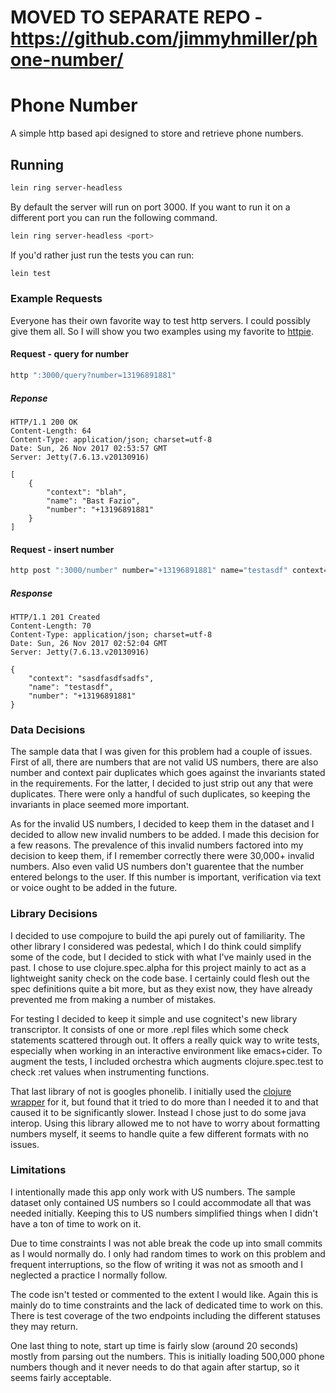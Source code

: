# MOVED TO SEPARATE REPO - https://github.com/jimmyhmiller/phone-number/



# Phone Number

A simple http based api designed to store and retrieve phone numbers.

## Running

```bash
lein ring server-headless
```

By default the server will run on port 3000. If you want to run it on a different port you can run the following command.

```bash
lein ring server-headless <port>
```

If you'd rather just run the tests you can run:

```bash
lein test
```

### Example Requests

Everyone has their own favorite way to test http servers. I could possibly give them all. So I will show you two examples using my favorite to [httpie](https://httpie.org/).

#### Request - query for number

```bash
http ":3000/query?number=13196891881"
```

##### Reponse

```http
HTTP/1.1 200 OK
Content-Length: 64
Content-Type: application/json; charset=utf-8
Date: Sun, 26 Nov 2017 02:53:57 GMT
Server: Jetty(7.6.13.v20130916)

[
    {
        "context": "blah", 
        "name": "Bast Fazio", 
        "number": "+13196891881"
    }
]
```

#### Request - insert number

```bash
http post ":3000/number" number="+13196891881" name="testasdf" context="sasdfasdfsadfs"
```

##### Response

```http
HTTP/1.1 201 Created
Content-Length: 70
Content-Type: application/json; charset=utf-8
Date: Sun, 26 Nov 2017 02:52:04 GMT
Server: Jetty(7.6.13.v20130916)

{
    "context": "sasdfasdfsadfs", 
    "name": "testasdf", 
    "number": "+13196891881"
}
```

### Data Decisions

The sample data that I was given for this problem had a couple of issues. First of all, there are numbers that are not valid US numbers, there are  also number and context pair duplicates which goes against the invariants stated in the requirements. For the latter, I decided to just strip out any that were duplicates. There were only a handful of such duplicates, so keeping the invariants in place seemed more important.

As for the invalid US numbers, I decided to keep them in the dataset and I decided to allow new invalid numbers to be added. I made this decision for a few reasons. The prevalence of this invalid numbers factored into my decision to keep them, if I remember correctly there were 30,000+ invalid numbers. Also even valid US numbers don't guarentee that the number entered belongs to the user. If this number is important, verification via text or voice ought to be added in the future.

### Library Decisions

I decided to use compojure to build the api purely out of familiarity. The other library I considered was pedestal, which I do think could simplify some of the code, but I decided to stick with what I've mainly used in the past. I chose to use clojure.spec.alpha for this project mainly to act as a lightweight sanity check on the code base. I certainly could flesh out the spec definitions quite a bit more, but as they exist now, they have already prevented me from making a number of mistakes.

For testing I decided to keep it simple and use cognitect's new library transcriptor. It consists of one or more .repl files which some check statements scattered through out. It offers a really quick way to write tests, especially when working in an interactive environment like emacs+cider. To augment the tests, I included orchestra which augments clojure.spec.test to check :ret values when instrumenting functions.

That last library of not is googles phonelib. I initially used the [clojure wrapper](https://github.com/vlobanov/libphonenumber) for it, but found that it tried to do more than I needed it to and that caused it to be significantly slower. Instead I chose just to do some java interop. Using this library allowed me to not have to worry about formatting numbers myself, it seems to handle quite a few different formats with no issues.

### Limitations

I intentionally made this app only work with US numbers. The sample dataset only contained US numbers so I could accommodate all that was needed initially. Keeping this to US numbers simplified things when I didn't have a ton of time to work on it.

Due to time constraints I was not able break the code up into small commits as I would normally do. I only had random times to work on this problem and frequent interruptions, so the flow of writing it was not as smooth and I neglected a practice I normally follow. 

The code isn't tested or commented to the extent I would like. Again this is mainly do to time constraints and the lack of dedicated time to work on this. There is test coverage of the two endpoints including the different statuses they may return.

One last thing to note, start up time is fairly slow (around 20 seconds) mostly from parsing out the numbers. This is initially loading 500,000 phone numbers though and it never needs to do that again after startup, so it seems fairly acceptable.
